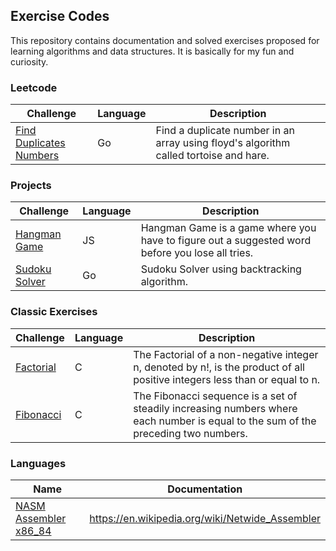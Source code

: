 ## Exercise Codes

This repository contains documentation and solved exercises proposed for learning algorithms and data structures. It is 
basically for my fun and curiosity.

### Leetcode
| Challenge                                                           | Language | Description                                                                           |
|---------------------------------------------------------------------|----------|---------------------------------------------------------------------------------------|
| [Find Duplicates Numbers](./leetcode/find-duplicates-tortoise-hare) | Go       | Find a duplicate number in an array using floyd's algorithm called tortoise and hare. |

### Projects
| Challenge                                 | Language | Description                                                                                     |
|-------------------------------------------|----------|-------------------------------------------------------------------------------------------------|
| [Hangman Game](./projects/hangman-game)   | JS       | Hangman Game is a game where you have to figure out a suggested word before you lose all tries. |
| [Sudoku Solver](./projects/sudoku-solver) | Go       | Sudoku Solver using backtracking algorithm.                                                     |

### Classic Exercises
| Challenge                                  | Language | Description                                                                                                                        |
|--------------------------------------------|----------|------------------------------------------------------------------------------------------------------------------------------------|
| [Factorial](./classic-exercises/factorial) | C        | The Factorial of a non-negative integer n, denoted by n!, is the product of all positive integers less than or equal to n.         |
| [Fibonacci](./classic-exercises/fibonacci) | C        | The Fibonacci sequence is a set of steadily increasing numbers where each number is equal to the sum of the preceding two numbers. |

### Languages
| Name                                                  | Documentation                                   |
|-------------------------------------------------------|-------------------------------------------------|
| [NASM Assembler x86_84](./languages/assembler_x86_64) | https://en.wikipedia.org/wiki/Netwide_Assembler |

